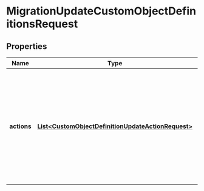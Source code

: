 

# MigrationUpdateCustomObjectDefinitionsRequest


## Properties

| Name | Type | Description | Notes |
|------------ | ------------- | ------------- | -------------|
|**actions** | [**List&lt;CustomObjectDefinitionUpdateActionRequest&gt;**](CustomObjectDefinitionUpdateActionRequest.md) | The actions of updating custom object definitions, to be performed as parts of the migration.  Currently only one action per migration is supported. |  |




